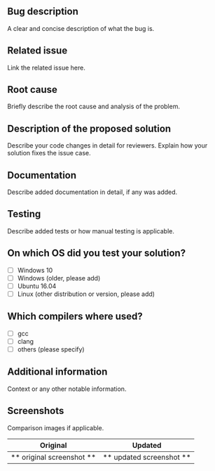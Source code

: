 ## Bug description
A clear and concise description of what the bug is.

## Related issue
Link the related issue here.

## Root cause
Briefly describe the root cause and analysis of the problem.

## Description of the proposed solution
Describe your code changes in detail for reviewers. Explain how your solution fixes the issue case.

## Documentation
Describe added documentation in detail, if any was added.

## Testing
Describe added tests or how manual testing is applicable.

## On which OS did you test your solution?
- [ ] Windows 10
- [ ] Windows (older, please add)
- [ ] Ubuntu 16.04
- [ ] Linux (other distribution or version, please add)

## Which compilers where used?
- [ ] gcc
- [ ] clang
- [ ] others (please specify)

## Additional information
Context or any other notable information.

## Screenshots
Comparison images if applicable.

Original                   |  Updated
:-------------------------:|:-------------------------:
** original screenshot **  |  ** updated screenshot **
